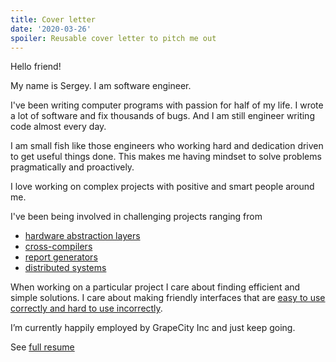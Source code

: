 ```yaml
---
title: Cover letter
date: '2020-03-26'
spoiler: Reusable cover letter to pitch me out
---
```


Hello friend!

My name is Sergey. I am software engineer.

I've been writing computer programs with passion for half of my life.
I wrote a lot of software and fix thousands of bugs.
And I am still engineer writing code almost every day.

I am small fish like those engineers who working hard and dedication driven to get useful things done.
This makes me having mindset to solve problems pragmatically and proactively.

I love working on complex projects with positive and smart people around me.

I've been being involved in challenging projects ranging from
* [hardware abstraction layers](https://www.youtube.com/watch?v=sCEM6Z3KvU0&list=PLQR99hR6kJODS8Nehz1PkfvNYTlFJR9fj&index=2)
* [cross-compilers](https://github.com/GrapeCity/pagefx)
* [report generators](https://www.grapecity.com/activereports)
* [distributed systems](https://www.spirent.com/products/lab-as-a-service-automation-velocity)

When working on a particular project I care about finding efficient and simple solutions.
I care about making friendly interfaces that are [easy to use correctly and hard to use incorrectly](https://www.aristeia.com/Papers/IEEE_Software_JulAug_2004_revised.htm).

I’m currently happily employed by GrapeCity Inc and just keep going.

See [full resume](/resume)
